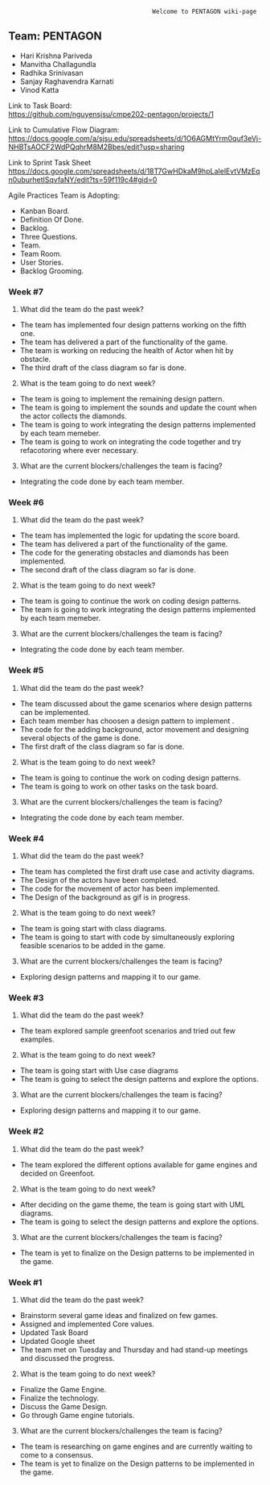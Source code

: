                                                  
                                         
                                                     
                                           
                                            Welcome to PENTAGON wiki-page
## Team: PENTAGON
* Hari Krishna Pariveda
* Manvitha Challagundla
* Radhika Srinivasan
* Sanjay Raghavendra Karnati
* Vinod Katta

Link to Task Board:<br>
<a>https://github.com/nguyensjsu/cmpe202-pentagon/projects/1</a>

Link to Cumulative Flow Diagram:<br>
<a>https://docs.google.com/a/sjsu.edu/spreadsheets/d/1O6AGMtYrm0quf3eVj-NHBTsAOCF2WdPQqhrM8M2Bbes/edit?usp=sharing</a> 

Link to Sprint Task Sheet
<a>https://docs.google.com/spreadsheets/d/18T7GwHDkaM9hpLaIelEvtVMzEqn0uburhetISqvfaNY/edit?ts=59f119c4#gid=0</a>


Agile Practices Team is Adopting:<br>
* Kanban Board.
* Definition Of Done.
* Backlog.
* Three Questions.
* Team.
* Team Room.
* User Stories.
* Backlog Grooming.

### Week #7
1.  What did the team do the past week?
* The team has implemented four design patterns working on the fifth one.
* The team has delivered a part of the functionality of the game.
* The team is working on reducing the health of Actor when hit by obstacle.
* The  third draft of the class diagram so far is done.

2.  What is the team going to do next week?
* The team is going to implement the remaining design pattern.
* The team is going to implement the sounds and update the count when the actor collects the diamonds.
* The team is going to work integrating the design patterns implemented by each team memeber. 
* The team is going to work on integrating the code together and try refacotoring where ever necessary.

3.  What are the current blockers/challenges the team is facing?
* Integrating the code done by each team member.

### Week #6
1.  What did the team do the past week?
* The team has implemented the logic for updating the score board.
* The team has delivered a part of the functionality of the game.
* The code for the generating obstacles and diamonds has been implemented.
* The second draft of the class diagram so far is done.


2.  What is the team going to do next week?
* The team is going to continue the work on coding design patterns.
* The team is going to work integrating the design patterns implemented by each team memeber. 

3.  What are the current blockers/challenges the team is facing?
* Integrating the code done by each team member.

### Week #5
1.  What did the team do the past week?
* The team discussed about the game scenarios where design patterns can be implemented.
* Each team member has choosen a design pattern to implement .
* The code for the adding background, actor movement and designing several objects of the game is done.
* The first draft of the class diagram so far is done.


2.  What is the team going to do next week?
* The team is going to continue the work on coding design patterns.
* The team is going to work on other tasks on the task board. 

3.  What are the current blockers/challenges the team is facing?
* Integrating the code done by each team member.

### Week #4
1.  What did the team do the past week?
* The team has completed the first draft use case and activity diagrams.
* The Design of the actors have been completed.
* The code for the movement of actor has been implemented.
* The Design of the background as gif  is in progress.


2.  What is the team going to do next week?
* The team is going start with class diagrams.
* The team is going to start with code by simultaneously exploring feasible scenarios to be added in the game. 

3.  What are the current blockers/challenges the team is facing?
* Exploring design patterns and mapping it to our game.

### Week #3
1.  What did the team do the past week?
* The team explored sample greenfoot scenarios and tried out few examples.

2.  What is the team going to do next week?
* The team is going start with Use case diagrams
* The team is going to select the design patterns and explore the options. 

3.  What are the current blockers/challenges the team is facing?
* Exploring design patterns and mapping it to our game.


### Week #2
1.  What did the team do the past week?
* The team explored the different options available for game engines and decided on Greenfoot.

2.  What is the team going to do next week?
* After deciding on the game theme, the team is going start with UML diagrams.
* The team is going to select the design patterns and explore the options. 

3.  What are the current blockers/challenges the team is facing?
* The team is yet to finalize on the Design patterns to be implemented in the game.

### Week #1
1.  What did the team do the past week?
* Brainstorm several game ideas and finalized on few games.
* Assigned  and implemented Core values.
* Updated Task Board
* Updated Google sheet
* The team met on Tuesday and Thursday and had stand-up meetings and discussed the progress.

2.  What is the team going to do next week?
* Finalize the Game Engine.
* Finalize the technology. 
* Discuss the Game Design.
* Go through Game engine tutorials.

3.  What are the current blockers/challenges the team is facing?
* The team is researching on game engines and are currently waiting to come to a consensus. 
* The team is yet to finalize on the Design patterns to be implemented in the game. 
